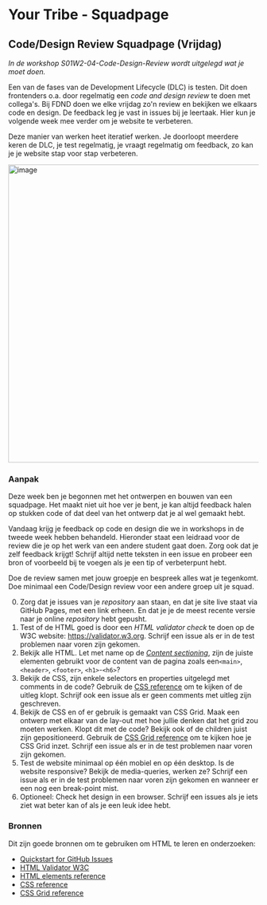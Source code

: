 # Your Tribe - Squadpage

## Code/Design Review Squadpage (Vrijdag)

_In de workshop S01W2-04-Code-Design-Review wordt uitgelegd wat je moet doen._

Een van de fases van de Development Lifecycle (DLC) is testen. Dit doen frontenders o.a. door regelmatig een _code and design review_ te doen met collega's. 
Bij FDND doen we elke vrijdag zo'n review en bekijken we elkaars code en design. 
De feedback leg je vast in issues bij je leertaak. 
Hier kun je volgende week mee verder om je website te verbeteren. 

Deze manier van werken heet iteratief werken. Je doorloopt meerdere keren de DLC, je test regelmatig, je vraagt regelmatig om feedback, zo kan je je website stap voor stap verbeteren.

<img width="598" alt="image" src="https://github.com/fdnd-task/your-tribe-squad-page/blob/main/assets/Een-sprint-bij-FDND.png">



### Aanpak 

Deze week ben je begonnen met het ontwerpen en bouwen van een squadpage. Het maakt niet uit hoe ver je bent, je kan altijd feedback halen op stukken code of dat deel van het ontwerp dat je al wel gemaakt hebt. 

Vandaag krijg je feedback op code en design die we in workshops in de tweede week hebben behandeld. 
Hieronder staat een leidraad voor de review die je op het werk van een andere student gaat doen. 
Zorg ook dat je zelf feedback krijgt! 
Schrijf altijd nette teksten in een issue en probeer een bron of voorbeeld bij te voegen als je een tip of verbeterpunt hebt. 

Doe de review samen met jouw groepje en bespreek alles wat je tegenkomt. Doe minimaal een Code/Design review voor een andere groep uit je squad.


0. Zorg dat je issues van je _repository_ aan staan, en dat je site live staat via GitHub Pages, met een link erheen. En dat je je de meest recente versie naar je online _repository_ hebt gepusht.
1. Test of de HTML goed is door een _HTML validator check_ te doen op de W3C website: https://validator.w3.org. Schrijf een issue als er in de test problemen naar voren zijn gekomen.
2. Bekijk alle HTML. Let met name op de _[Content sectioning](https://developer.mozilla.org/en-US/docs/Web/HTML/Element#content_sectioning)_, zijn de juiste elementen gebruikt voor de content van de pagina zoals een`<main>`, `<header>`, `<footer>`, `<h1>`-`<h6>`? 
3. Bekijk de CSS, zijn enkele selectors en properties uitgelegd met comments in de code? Gebruik de [CSS reference](https://developer.mozilla.org/en-US/docs/Web/CSS/Reference) om te kijken of de uitleg klopt. Schrijf ook een issue als er geen comments met uitleg zijn geschreven.
4. Bekijk de CSS en of er gebruik is gemaakt van CSS Grid. Maak een ontwerp met elkaar van de lay-out met hoe jullie denken dat het grid zou moeten werken. Klopt dit met de code? Bekijk ook of de children juist zijn gepositioneerd. Gebruik de [CSS Grid reference](https://css-tricks.com/snippets/css/complete-guide-grid/) om te kijken hoe je CSS Grid inzet. Schrijf een issue als er in de test problemen naar voren zijn gekomen.
5. Test de website minimaal op één mobiel en op één desktop. Is de website responsive? Bekijk de media-queries, werken ze? Schrijf een issue als er in de test problemen naar voren zijn gekomen en wanneer er een nog een break-point mist.
6. Optioneel: Check het design in een browser. Schrijf een issues als je iets ziet wat beter kan of als je een leuk idee hebt.


### Bronnen

Dit zijn goede bronnen om te gebruiken om HTML te leren en onderzoeken: 

- [Quickstart for GitHub Issues](https://docs.github.com/en/issues/tracking-your-work-with-issues/quickstart)
- [HTML Validator W3C](https://validator.w3.org)
- [HTML elements reference](https://developer.mozilla.org/en-US/docs/Web/HTML/Element)
- [CSS reference](https://developer.mozilla.org/en-US/docs/Web/CSS/Reference)
- [CSS Grid reference](https://css-tricks.com/snippets/css/complete-guide-grid/)


